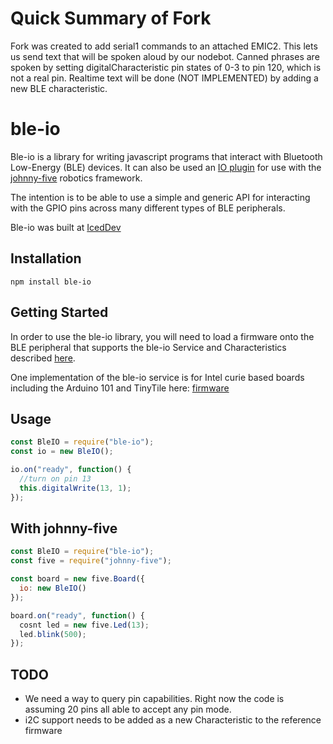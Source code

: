 # Quick Summary of Fork

Fork was created to add serial1 commands to an attached EMIC2. This lets us send text that will be spoken aloud by our nodebot. Canned phrases are spoken by setting digitalCharacteristic pin states of 0-3 to pin 120, which is not a real pin. Realtime text will be done (NOT IMPLEMENTED) by adding a new BLE characteristic. 

# ble-io

Ble-io is a library for writing javascript programs that interact with Bluetooth Low-Energy (BLE) devices. It can also be used an [IO plugin](https://github.com/rwaldron/io-plugins) for use with the [johnny-five](https://github.com/rwaldron/johnny-five) robotics framework.

The intention is to be able to use a simple and generic API for interacting with the GPIO pins across many different types of BLE peripherals.

Ble-io was built at [IcedDev](http://iceddev.com/)


## Installation

`npm install ble-io`

## Getting Started

In order to use the ble-io library, you will need to load a firmware onto the BLE peripheral that supports the ble-io Service and Characteristics described [here](https://github.com/monteslu/ble-io/blob/master/service.md).

One implementation of the ble-io service is for Intel curie based boards including the Arduino 101 and TinyTile here: [firmware](https://github.com/monteslu/ble-io/tree/master/arduino/curie)

## Usage

```js
const BleIO = require("ble-io");
const io = new BleIO();

io.on("ready", function() {
  //turn on pin 13
  this.digitalWrite(13, 1);
});
```


## With johnny-five

```js
const BleIO = require("ble-io");
const five = require("johnny-five");

const board = new five.Board({
  io: new BleIO()
});

board.on("ready", function() {
  cosnt led = new five.Led(13);
  led.blink(500);
});
```

## TODO

* We need a way to query pin capabilities. Right now the code is assuming 20 pins all able to accept any pin mode.
* i2C support needs to be added as a new Characteristic to the reference firmware
